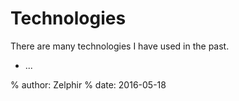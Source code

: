 # Technologies

There are many technologies I have used in the past.

* ...

% author: Zelphir
% date: 2016-05-18
